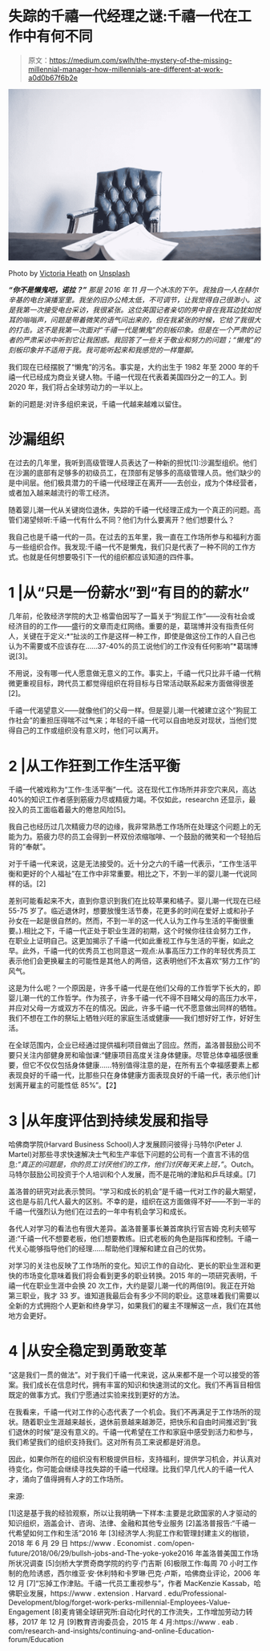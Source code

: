 # 失踪的千禧一代经理之谜:千禧一代在工作中有何不同

> 原文：<https://medium.com/swlh/the-mystery-of-the-missing-millennial-manager-how-millennials-are-different-at-work-a0d0b67f6b2e>

![](img/bca60d36270982981de6ac0006e0478d.png)

Photo by [Victoria Heath](https://unsplash.com/@vheath?utm_source=unsplash&utm_medium=referral&utm_content=creditCopyText) on [Unsplash](https://unsplash.com/search/photos/empty-office?utm_source=unsplash&utm_medium=referral&utm_content=creditCopyText)

***“你不是懒鬼吧，诺拉？”*** *那是 2016 年 11 月一个冰冻的下午。我独自一人在赫尔辛基的电台演播室里。我坐的旧办公椅太低，不可调节，让我觉得自己很渺小。这是我第一次接受电台采访，我很紧张。这位英国记者亲切的男中音在我耳边犹如悦耳的嗡嗡声，问题是带着微笑的语气问出来的，但在我紧张的时候，它给了我很大的打击。这不是我第一次面对“千禧一代是懒鬼”的刻板印象。但是在一个严肃的记者的严肃采访中听到它让我困惑。我回答了一些关于敬业和努力的问题；“懒鬼”的刻板印象并不适用于我。我可能听起来和我感觉的一样蹩脚。*

我们现在已经摆脱了“懒鬼”的污名。事实是，大约出生于 1982 年至 2000 年的千禧一代已经成为商业关键人物。千禧一代现在代表着美国四分之一的工人。到 2020 年，我们将占全球劳动力的一半以上。

新的问题是:对许多组织来说，千禧一代越来越难以留住。

# 沙漏组织

在过去的几年里，我听到高级管理人员表达了一种新的担忧[1]:沙漏型组织。他们在沙漏的底部有足够多的初级员工，在顶部有足够多的高级管理人员。他们缺少的是中间层。他们极具潜力的千禧一代经理正在离开——去创业，成为个体经营者，或者加入越来越流行的零工经济。

随着婴儿潮一代从关键岗位退休，失踪的千禧一代经理正成为一个真正的问题。高管们渴望倾听:千禧一代有什么不同？他们为什么要离开？他们想要什么？

我自己也是千禧一代的一员。在过去的五年里，我一直在工作场所参与和福利方面与一些组织合作。我发现:千禧一代不是懒鬼，我们只是代表了一种不同的工作方式。也就是任何想要吸引下一代的组织都应该知道的四件事。

# 1 |从“只是一份薪水”到“有目的的薪水”

几年前，伦敦经济学院的大卫·格雷伯因写了一篇关于“狗屁工作”——没有社会或经济目的的工作——盛行的文章而走红网络。重要的是，葛瑞博并没有指责任何人，关键在于定义:*“扯淡的工作是这样一种工作，即使是做这份工作的人自己也认为不需要或不应该存在……37-40%的员工说他们的工作没有任何影响”*葛瑞博说[3]。

不用说，没有哪一代人愿意做无意义的工作。事实上，千禧一代只比非千禧一代稍微更重视目标，跨代员工都觉得组织在将目标与日常活动联系起来方面做得很差[2]。

千禧一代渴望意义——就像他们的父母一样。但是婴儿潮一代被建立这个“狗屁工作社会”的重担压得喘不过气来；年轻的千禧一代可以自由地反对现状，当他们觉得自己的工作或组织没有意义时，他们可以离开。

# 2 |从工作狂到工作生活平衡

千禧一代被戏称为“工作-生活平衡”一代。这在现代工作场所并非空穴来风，高达 40%的知识工作者感到筋疲力尽或精疲力竭。不仅如此，researchn 还显示，最投入的员工面临着最大的倦怠风险[5]。

我自己也经历过几次精疲力尽的边缘，我非常熟悉工作场所在处理这个问题上的无能为力。筋疲力尽的员工会得到一杯双份浓缩咖啡、一个鼓励的微笑和一个轻拍后背的“奉献”。

对于千禧一代来说，这是无法接受的。近十分之六的千禧一代表示，“工作生活平衡和更好的个人福祉”在工作中非常重要。相比之下，不到一半的婴儿潮一代说同样的话。[2]

差别可能看起来不大，直到你意识到我们在比较苹果和橘子。婴儿潮一代现在已经 55-75 岁了。临近退休时，想要放慢生活节奏，花更多的时间在爱好上或和孙子孙女在一起是很自然的。然而，不到一半的这一代人认为工作与生活的平衡很重要。).相比之下，千禧一代正处于职业生涯的初期，这个时候你往往会努力工作，在职业上证明自己。这更加揭示了千禧一代如此重视工作与生活的平衡，如此之早。此外，千禧一代的优秀员工也同意这一观点:从事高压力工作的年轻优秀员工表示他们会更换雇主的可能性是其他人的两倍，这表明他们不太喜欢“努力工作”的风气。

这是为什么呢？一个原因是，许多千禧一代是在他们父母的工作哲学下长大的，即婴儿潮一代的工作哲学。作为孩子，许多千禧一代不得不目睹父母的高压力水平，并应对父母一方或双方不在的情况。因此，许多千禧一代不愿意做出同样的牺牲。我们不想在工作的祭坛上牺牲兴旺的家庭生活或健康——我们想好好工作，好好生活。

在全球范围内，企业已经通过提供福利项目做出了回应。然而，盖洛普鼓励公司不要只关注内部健身房和瑜伽课:“健康项目高度关注身体健康。尽管总体幸福感很重要，但它不仅仅包括身体健康……特别值得注意的是，在所有五个幸福感要素上都表现良好的千禧一代，比那些只在身体健康方面表现良好的千禧一代，表示他们计划离开雇主的可能性低 85%”。【2】

# 3 |从年度评估到持续发展和指导

哈佛商学院(Harvard Business School)人才发展顾问彼得·j·马特尔(Peter J. Martel)对那些寻求快速解决士气和生产率低下问题的公司有一个直言不讳的信息:*“真正的问题是，你的员工讨厌他们的工作，他们讨厌每天来上班，”*。Outch。马特尔鼓励公司投资于个人培训和个人发展，而不是花哨的津贴和乒乓球桌。[7]

盖洛普的研究对此表示赞同。“学习和成长的机会”是千禧一代对工作的最大期望，这也是与前几代人最大的区别。不幸的是，组织在这方面做得不好——不到一半的千禧一代强烈认为他们在过去的一年中有机会学习和成长。

各代人对学习的看法也有很大差异。盖洛普董事长兼首席执行官吉姆·克利夫顿写道:“千禧一代不想要老板，他们想要教练。旧式老板的角色是指挥和控制。千禧一代关心能够指导他们的经理……帮助他们理解和建立自己的优势。

对学习的关注也反映了工作场所的变化。知识工作的自动化、更长的职业生涯和更快的市场变化意味着我们将会看到更多的职业转换。2015 年的一项研究表明，千禧一代在职业生涯中会换 20 次工作，大约是婴儿潮一代的两倍[9]。我正在开始第三职业，我才 33 岁。谁知道我最后会有多少不同的职业。这意味着我们需要以全新的方式拥抱个人更新和终身学习，如果我们的雇主不理解这一点，我们在其他地方会更好。

# 4 |从安全稳定到勇敢变革

“这是我们一贯的做法”。对于我们千禧一代来说，这从来都不是一个可以接受的答案。我们成长在信息时代，拥有丰富的知识和快速测试的文化。我们不再盲目相信既定的做事方式。我们宁愿通过实验来找到更好的方法。

在我看来，千禧一代对工作的心态代表了一个机会。我们不再满足于工作场所的现状。随着职业生涯越来越长，退休前景越来越渺茫，把快乐和自由时间推迟到“我们退休的时候”是没有意义的。千禧一代希望在工作和家庭中感受到活力和参与，我们希望我们的组织支持我们。这对所有员工来说都是好消息。

因此，如果你所在的组织没有积极提供目标，支持福利，提供学习机会，并认真对待变化，你可能会继续寻找失踪的千禧一代经理。比我们早几代人的千禧一代人才，涌向了值得拥有人才的工作场所。

来源:

[1]这是基于我的经验观察，所以让我明确一下样本:主要是北欧国家的人才驱动的知识组织，涵盖会计、咨询、法律、金融和其他专业服务
[2]盖洛普报告:“千禧一代希望如何工作和生活”2016 年
[3]经济学人:狗屁工作和管理封建主义的枷锁，2018 年 6 月 29 日 https://www . Economist . com/open-future/2018/06/29/bullsh-jobs-and-The-yoke-yoke2016 年盖洛普美国工作场所状况调查
[5]剑桥大学贾奇商学院的约亨·门吉斯
[6]极限工作:每周 70 小时工作制的危险诱惑，西尔维亚·安·休利特和卡罗琳·巴克·卢斯，哈佛商业评论，2006 年 12 月
[7]“忘掉工作津贴。千禧一代员工重视参与”，作者 MacKenzie Kassab，哈佛职业发展，https://www . extension . Harvard . edu/Professional-Development/blog/forget-work-perks-millennial-Employees-Value-Engagement
[8]麦肯锡全球研究所:自动化时代的工作流失，工作增加劳动力转移，2017 年 12 月
[9]教育咨询委员会，2015 年 4 月:https://www . eab . com/research-and-insights/continuing-and-online-Education-forum/Education